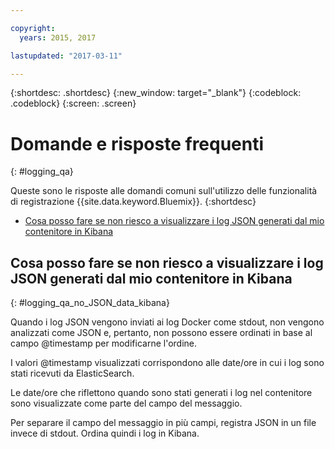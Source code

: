 ```yaml
---

copyright:
  years: 2015, 2017

lastupdated: "2017-03-11"

---
```



{:shortdesc: .shortdesc}
{:new_window: target="_blank"}
{:codeblock: .codeblock}
{:screen: .screen}


# Domande e risposte frequenti
{: #logging_qa}

Queste sono le risposte alle domandi comuni sull'utilizzo delle funzionalità di registrazione {{site.data.keyword.Bluemix}}. {:shortdesc}

* [Cosa posso fare se non riesco a visualizzare i log JSON generati dal mio contenitore in Kibana](logging_qa.html#logging_qa_no_JSON_data_kibana)


## Cosa posso fare se non riesco a visualizzare i log JSON generati dal mio contenitore in Kibana
{: #logging_qa_no_JSON_data_kibana}

Quando i log JSON vengono inviati ai log Docker come stdout, non vengono analizzati come JSON e, pertanto, non possono essere ordinati in base al campo @timestamp per modificarne l'ordine. 

I valori @timestamp visualizzati corrispondono alle date/ore in cui i log sono stati ricevuti da ElasticSearch. 

Le date/ore che riflettono quando sono stati generati i log nel contenitore sono visualizzate come parte del campo del messaggio.

Per separare il campo del messaggio in più campi, registra JSON in un file invece di stdout. Ordina quindi i log in Kibana.
